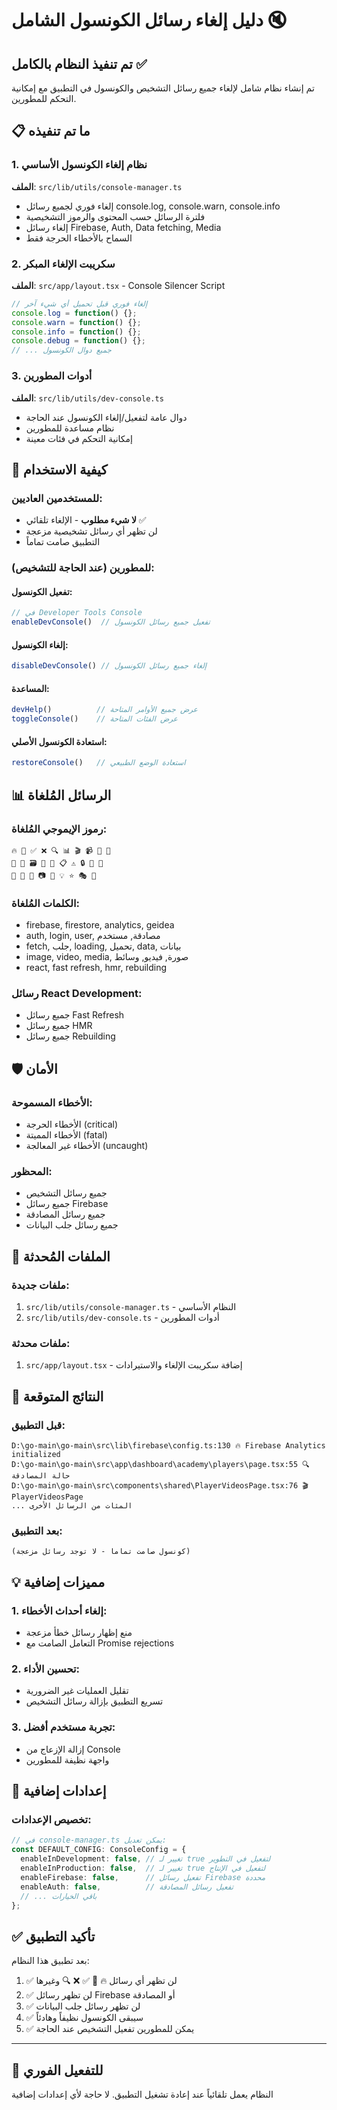 # دليل إلغاء رسائل الكونسول الشامل 🔇

## تم تنفيذ النظام بالكامل ✅

تم إنشاء نظام شامل لإلغاء جميع رسائل التشخيص والكونسول في التطبيق مع إمكانية التحكم للمطورين.

## 📋 ما تم تنفيذه

### 1. نظام إلغاء الكونسول الأساسي
**الملف**: `src/lib/utils/console-manager.ts`

- إلغاء فوري لجميع رسائل console.log, console.warn, console.info
- فلترة الرسائل حسب المحتوى والرموز التشخيصية
- إلغاء رسائل Firebase, Auth, Data fetching, Media
- السماح بالأخطاء الحرجة فقط

### 2. سكريبت الإلغاء المبكر
**الملف**: `src/app/layout.tsx` - Console Silencer Script

```javascript
// إلغاء فوري قبل تحميل أي شيء آخر
console.log = function() {};
console.warn = function() {};
console.info = function() {};
console.debug = function() {};
// ... جميع دوال الكونسول
```

### 3. أدوات المطورين
**الملف**: `src/lib/utils/dev-console.ts`

- دوال عامة لتفعيل/إلغاء الكونسول عند الحاجة
- نظام مساعدة للمطورين
- إمكانية التحكم في فئات معينة

## 🔧 كيفية الاستخدام

### للمستخدمين العاديين:
- **لا شيء مطلوب** - الإلغاء تلقائي ✅
- لن تظهر أي رسائل تشخيصية مزعجة
- التطبيق صامت تماماً

### للمطورين (عند الحاجة للتشخيص):

#### تفعيل الكونسول:
```javascript
// في Developer Tools Console
enableDevConsole()  // تفعيل جميع رسائل الكونسول
```

#### إلغاء الكونسول:
```javascript
disableDevConsole() // إلغاء جميع رسائل الكونسول
```

#### المساعدة:
```javascript
devHelp()          // عرض جميع الأوامر المتاحة
toggleConsole()    // عرض الفئات المتاحة
```

#### استعادة الكونسول الأصلي:
```javascript
restoreConsole()   // استعادة الوضع الطبيعي
```

## 📊 الرسائل المُلغاة

### رموز الإيموجي المُلغاة:
```
🔥 🎯 ✅ ❌ 🔍 📊 🎬 📹 🎂 📅
🔧 🎨 🗃️ 🚀 🏢 📋 ⚠️ 🔒 💾 📧
👤 🔗 📝 📷 🚫 💡 ⭐ 🎭 🎪
```

### الكلمات المُلغاة:
- firebase, firestore, analytics, geidea
- auth, login, user, مصادقة, مستخدم
- fetch, جلب, loading, تحميل, data, بيانات
- image, video, media, صورة, فيديو, وسائط
- react, fast refresh, hmr, rebuilding

### رسائل React Development:
- جميع رسائل Fast Refresh
- جميع رسائل HMR
- جميع رسائل Rebuilding

## 🛡️ الأمان

### الأخطاء المسموحة:
- الأخطاء الحرجة (critical)
- الأخطاء المميتة (fatal)
- الأخطاء غير المعالجة (uncaught)

### المحظور:
- جميع رسائل التشخيص
- جميع رسائل Firebase
- جميع رسائل المصادقة
- جميع رسائل جلب البيانات

## 📁 الملفات المُحدثة

### ملفات جديدة:
1. `src/lib/utils/console-manager.ts` - النظام الأساسي
2. `src/lib/utils/dev-console.ts` - أدوات المطورين

### ملفات محدثة:
1. `src/app/layout.tsx` - إضافة سكريبت الإلغاء والاستيرادات

## 🎯 النتائج المتوقعة

### قبل التطبيق:
```
D:\go-main\go-main\src\lib\firebase\config.ts:130 🔥 Firebase Analytics initialized
D:\go-main\go-main\src\app\dashboard\academy\players\page.tsx:55 🔍 حالة المصادقة
D:\go-main\go-main\src\components\shared\PlayerVideosPage.tsx:76 🎬 PlayerVideosPage
... المئات من الرسائل الأخرى
```

### بعد التطبيق:
```
(كونسول صامت تماماً - لا توجد رسائل مزعجة)
```

## 💡 مميزات إضافية

### 1. إلغاء أحداث الأخطاء:
- منع إظهار رسائل خطأ مزعجة
- التعامل الصامت مع Promise rejections

### 2. تحسين الأداء:
- تقليل العمليات غير الضرورية
- تسريع التطبيق بإزالة رسائل التشخيص

### 3. تجربة مستخدم أفضل:
- إزالة الإزعاج من Console
- واجهة نظيفة للمطورين

## 🔄 إعدادات إضافية

### تخصيص الإعدادات:
```typescript
// في console-manager.ts يمكن تعديل:
const DEFAULT_CONFIG: ConsoleConfig = {
  enableInDevelopment: false, // تغيير لـ true لتفعيل في التطوير
  enableInProduction: false,  // تغيير لـ true لتفعيل في الإنتاج
  enableFirebase: false,      // تفعيل رسائل Firebase محددة
  enableAuth: false,          // تفعيل رسائل المصادقة
  // ... باقي الخيارات
};
```

## ✅ تأكيد التطبيق

بعد تطبيق هذا النظام:
1. ✅ لن تظهر أي رسائل 🔥 🎯 ✅ ❌ 🔍 وغيرها
2. ✅ لن تظهر رسائل Firebase أو المصادقة
3. ✅ لن تظهر رسائل جلب البيانات
4. ✅ سيبقى الكونسول نظيفاً وهادئاً
5. ✅ يمكن للمطورين تفعيل التشخيص عند الحاجة

---

## 🚀 للتفعيل الفوري

النظام يعمل تلقائياً عند إعادة تشغيل التطبيق. لا حاجة لأي إعدادات إضافية 
